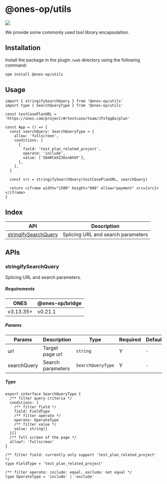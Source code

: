 # @ones-op/utils

[![](https://npm.partner.ones.cn/badge/v/@ones-op/utils.svg)](https://npm.partner.ones.cn/package/@ones-op/utils)

We provide some commonly used tool library encapsulation.

## Installation

Install the package in the plugin `/web` directory using the following command:

```bash npm2yarn
npm install @ones-op/utils
```

## Usage

```tsx
import { stringifySearchQuery } from '@ones-op/utils'
import type { SearchQueryType } from '@ones-op/utils'

const testCasePlanURL = 'https://ones.com/project/#/testcase/team/JTsTqqQo/plan'

const App = () => {
  const searchQuery: SearchQueryType = {
    allow: 'fullscreen',
    conditions: [
      {
        field: 'test_plan_related_project',
        operate: 'include',
        value: ['SbmRCmXZ36snAhUY'],
      },
    ],
  }

  const src = stringifySearchQuery(testCasePlanURL, searchQuery)

  return <iframe width="1500" height="800" allow="payment" src={src}></iframe>
}
```

## Index

| **API**                                       | **Description**                    |
| --------------------------------------------- | ---------------------------------- |
| [stringifySearchQuery](#stringifySearchQuery) | Splicing URL and search parameters |

## APIs

### stringifySearchQuery

Splicing URL and search parameters.

##### Requirements

| **ONES**  | **@ones-op/bridge** |
| --------- | ------------------- |
| v3.13.35+ | v0.21.1             |

##### Params

| Params      | Description       | Type              | Required | Default |
| ----------- | ----------------- | ----------------- | -------- | ------- |
| url         | Target page url   | `string`          | Y        | `-`     |
| searchQuery | Search parameters | `SearchQueryType` | Y        | `-`     |

##### Type

```tsx
export interface SearchQueryType {
  /** filter query criteria */
  conditions: {
    /** filter field */
    field: FieldType
    /** filter operate */
    operate: OperateType
    /** filter value */
    value: string[]
  }[]
  /** full screen of the page */
  allow?: 'fullscreen'
}

/** filter field: currently only support 'test_plan_related_project' */
type FieldType = 'test_plan_related_project'

/** filter operate: include: equal, exclude: not equal */
type OperateType = 'include' | 'exclude'
```
